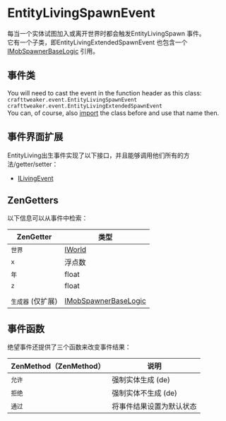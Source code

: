 # EntityLivingSpawnEvent

每当一个实体试图加入或离开世界时都会触发EntityLivingSpawn 事件。  
它有一个子类，即EntityLivingExtendedSpawnEvent 也包含一个 [IMobSpawnerBaseLogic](/Vanilla/TileEntity/IMobSpawnerBaseLogic) 引用。

## 事件类

You will need to cast the event in the function header as this class:  
`crafttweaker.event.EntityLivingSpawnEvent`  
`crafttweaker.event.EntityLivingExtendedSpawnEvent`  
You can, of course, also [import](/AdvancedFunctions/Import/) the class before and use that name then.

## 事件界面扩展

EntityLiving出生事件实现了以下接口，并且能够调用他们所有的方法/getter/setter：

- [ILivingEvent](/Vanilla/Events/Events/ILivingEvent/)

## ZenGetters

以下信息可以从事件中检索：

| ZenGetter   | 类型                                                               |
| ----------- | ---------------------------------------------------------------- |
| `世界`        | [IWorld](/Vanilla/World/IWorld/)                                 |
| `x`         | 浮点数                                                              |
| `年`         | float                                                            |
| `z`         | float                                                            |
|             |                                                                  |
| `生成器` (仅扩展) | [IMobSpawnerBaseLogic](/Vanilla/TileEntity/IMobSpawnerBaseLogic) |

## 事件函数

绝望事件还提供了三个函数来改变事件结果：

| ZenMethod（ZenMethod） | 说明           |
| -------------------- | ------------ |
| `允许`                 | 强制实体生成 (de)  |
| `拒绝`                 | 强制实体不生成 (de) |
| `通过`                 | 将事件结果设置为默认状态 |